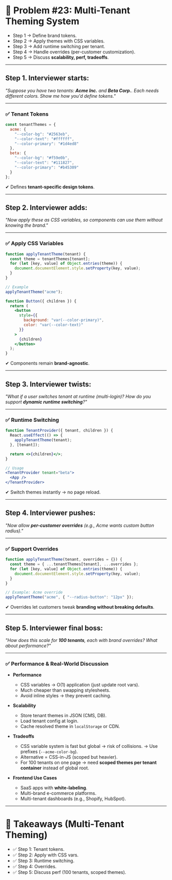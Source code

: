 # 🔎 Problem #23: Multi-Tenant Theming System
* Step 1 → Define brand tokens.
* Step 2 → Apply themes with CSS variables.
* Step 3 → Add runtime switching per tenant.
* Step 4 → Handle overrides (per-customer customization).
* Step 5 → Discuss **scalability, perf, tradeoffs**.
---

## Step 1. Interviewer starts:

*"Suppose you have two tenants: **Acme Inc.** and **Beta Corp.**. Each needs different colors. Show me how you'd define tokens."*

---

### ✅ Tenant Tokens

```js
const tenantThemes = {
  acme: {
    "--color-bg": "#2563eb",
    "--color-text": "#ffffff",
    "--color-primary": "#1d4ed8"
  },
  beta: {
    "--color-bg": "#f59e0b",
    "--color-text": "#111827",
    "--color-primary": "#b45309"
  }
};
```

✔ Defines **tenant-specific design tokens**.

---

## Step 2. Interviewer adds:

*"Now apply these as CSS variables, so components can use them without knowing the brand."*

---

### ✅ Apply CSS Variables

```js
function applyTenantTheme(tenant) {
  const theme = tenantThemes[tenant];
  for (let [key, value] of Object.entries(theme)) {
    document.documentElement.style.setProperty(key, value);
  }
}

// Example
applyTenantTheme("acme");
```

```jsx
function Button({ children }) {
  return (
    <button
      style={{
        background: "var(--color-primary)",
        color: "var(--color-text)"
      }}
    >
      {children}
    </button>
  );
}
```

✔ Components remain **brand-agnostic**.

---

## Step 3. Interviewer twists:

*"What if a user switches tenant at runtime (multi-login)? How do you support **dynamic runtime switching**?"*

---

### ✅ Runtime Switching

```jsx
function TenantProvider({ tenant, children }) {
  React.useEffect(() => {
    applyTenantTheme(tenant);
  }, [tenant]);

  return <>{children}</>;
}

// Usage
<TenantProvider tenant="beta">
  <App />
</TenantProvider>
```

✔ Switch themes instantly → no page reload.

---

## Step 4. Interviewer pushes:

*"Now allow **per-customer overrides** (e.g., Acme wants custom button radius)."*

---

### ✅ Support Overrides

```js
function applyTenantTheme(tenant, overrides = {}) {
  const theme = { ...tenantThemes[tenant], ...overrides };
  for (let [key, value] of Object.entries(theme)) {
    document.documentElement.style.setProperty(key, value);
  }
}

// Example: Acme override
applyTenantTheme("acme", { "--radius-button": "12px" });
```

✔ Overrides let customers tweak **branding without breaking defaults**.

---

## Step 5. Interviewer final boss:

*"How does this scale for **100 tenants**, each with brand overrides? What about performance?"*

---

### ✅ Performance & Real-World Discussion

* **Performance**

  * CSS variables → O(1) application (just update root vars).
  * Much cheaper than swapping stylesheets.
  * Avoid inline styles → they prevent caching.

* **Scalability**

  * Store tenant themes in JSON (CMS, DB).
  * Load tenant config at login.
  * Cache resolved theme in `localStorage` or CDN.

* **Tradeoffs**

  * CSS variable system is fast but global → risk of collisions. → Use prefixes (`--acme-color-bg`).
  * Alternative = CSS-in-JS (scoped but heavier).
  * For 100 tenants on one page → need **scoped themes per tenant container** instead of global root.

* **Frontend Use Cases**

  * SaaS apps with **white-labeling**.
  * Multi-brand e-commerce platforms.
  * Multi-tenant dashboards (e.g., Shopify, HubSpot).

---

# 🎯 Takeaways (Multi-Tenant Theming)

* ✅ Step 1: Tenant tokens.
* ✅ Step 2: Apply with CSS vars.
* ✅ Step 3: Runtime switching.
* ✅ Step 4: Overrides.
* ✅ Step 5: Discuss perf (100 tenants, scoped themes).
